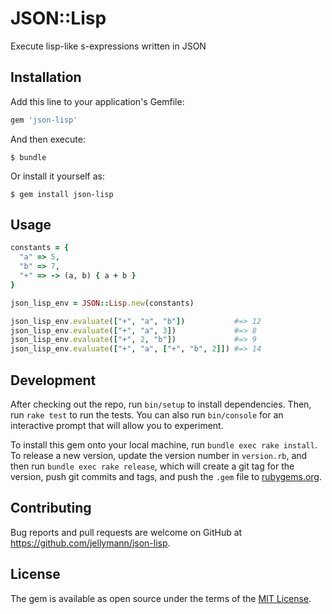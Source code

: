 # JSON::Lisp

Execute lisp-like s-expressions written in JSON

## Installation

Add this line to your application's Gemfile:

```ruby
gem 'json-lisp'
```

And then execute:

    $ bundle

Or install it yourself as:

    $ gem install json-lisp

## Usage

```ruby
constants = {
  "a" => 5,
  "b" => 7,
  "+" => -> (a, b) { a + b }
}

json_lisp_env = JSON::Lisp.new(constants)

json_lisp_env.evaluate(["+", "a", "b"])           #=> 12
json_lisp_env.evaluate(["+", "a", 3])             #=> 8
json_lisp_env.evaluate(["+", 2, "b"])             #=> 9
json_lisp_env.evaluate(["+", "a", ["+", "b", 2]]) #=> 14
```

## Development

After checking out the repo, run `bin/setup` to install dependencies. Then, run `rake test` to run the tests. You can also run `bin/console` for an interactive prompt that will allow you to experiment.

To install this gem onto your local machine, run `bundle exec rake install`. To release a new version, update the version number in `version.rb`, and then run `bundle exec rake release`, which will create a git tag for the version, push git commits and tags, and push the `.gem` file to [rubygems.org](https://rubygems.org).

## Contributing

Bug reports and pull requests are welcome on GitHub at https://github.com/jellymann/json-lisp.

## License

The gem is available as open source under the terms of the [MIT License](https://opensource.org/licenses/MIT).
